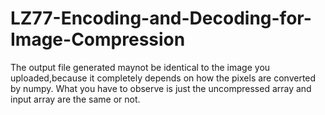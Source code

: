 # LZ77-Encoding-and-Decoding-for-Image-Compression
The output file generated maynot be identical to the image you uploaded,because it completely depends on how the pixels are converted by numpy. What you have to observe is just the uncompressed array and input array are the same or not.
